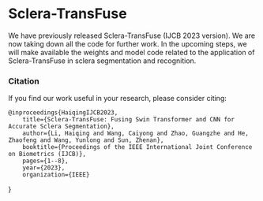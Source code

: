 # Sclera-TransFuse 

We have previously released Sclera-TransFuse (IJCB 2023 version). We are now taking down all the code for further work. In the upcoming steps, we will make available the weights and model code related to the application of Sclera-TransFuse in sclera segmentation and recognition.





### Citation
If you find our work useful in your research, please consider citing:

    @inproceedings{HaiqingIJCB2023,
        title={Sclera-TransFuse: Fusing Swin Transformer and CNN for Accurate Sclera Segmentation},
        author={Li, Haiqing and Wang, Caiyong and Zhao, Guangzhe and He, Zhaofeng and Wang, Yunlong and Sun, Zhenan},
        booktitle={Proceedings of the IEEE International Joint Conference on Biometrics (IJCB)},
        pages={1--8},
        year={2023},
        organization={IEEE}
}
